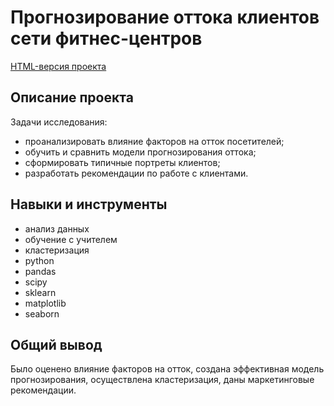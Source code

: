 # Прогнозирование оттока клиентов сети фитнес-центров
[HTML-версия проекта](https://htmlpreview.github.io/?https://github.com/WoozyWombat/Portfolio/blob/main/Gym%20churn%20prediction/gym_churn.html)
## Описание проекта
Задачи исследования:
- проанализировать влияние факторов на отток посетителей;
- обучить и сравнить модели прогнозирования оттока;
- сформировать типичные портреты клиентов;
- разработать рекомендации по работе с клиентами.
## Навыки и инструменты
- анализ данных
- обучение с учителем
- кластеризация
- python
- pandas
- scipy
- sklearn
- matplotlib
- seaborn
## Общий вывод
Было оценено влияние факторов на отток, создана эффективная модель прогнозирования, осуществлена кластеризация, даны маркетинговые рекомендации.
